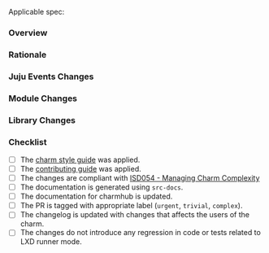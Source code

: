 Applicable spec: <link>

### Overview

<!-- A high level overview of the change -->

### Rationale

<!-- The reason the change is needed -->

### Juju Events Changes

<!-- Any changes to the juju events being observed (newly added, significantly modified or deleted) -->

### Module Changes

<!-- Any high level changes to modules and why (Service, Observer, helper) -->

### Library Changes

<!-- Any changes to charm libraries -->

### Checklist

- [ ] The [charm style guide](https://juju.is/docs/sdk/styleguide) was applied.
- [ ] The [contributing guide](https://github.com/canonical/is-charms-contributing-guide) was applied.
- [ ] The changes are compliant with [ISD054 - Managing Charm Complexity](https://discourse.charmhub.io/t/specification-isd014-managing-charm-complexity/11619)
- [ ] The documentation is generated using `src-docs`.
- [ ] The documentation for charmhub is updated.
- [ ] The PR is tagged with appropriate label (`urgent`, `trivial`, `complex`).
- [ ] The changelog is updated with changes that affects the users of the charm.
- [ ] The changes do not introduce any regression in code or tests related to LXD runner mode.

<!-- Explanation for any unchecked items above -->